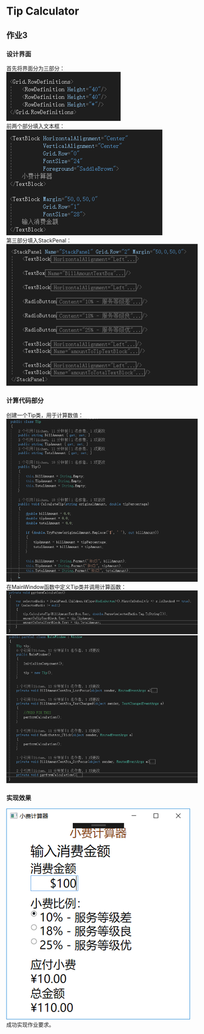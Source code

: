 # Tip Calculator
## 作业3
### 设计界面
首先将界面分为三部分：  
![image](https://github.com/3017218159/WpfApp1/blob/master/1.png)  
前两个部分填入文本框：  
![image](https://github.com/3017218159/WpfApp1/blob/master/2.png)  
第三部分填入StackPenal：  
![image](https://github.com/3017218159/WpfApp1/blob/master/3.png)  
### 计算代码部分
创建一个Tip类，用于计算数值：  
![image](https://github.com/3017218159/WpfApp1/blob/master/4.png)  
在MainWindow函数中定义Tip类并调用计算函数：  
![image](https://github.com/3017218159/WpfApp1/blob/master/5.png)  
![image](https://github.com/3017218159/WpfApp1/blob/master/6.png)  
### 实现效果
![image](https://github.com/3017218159/WpfApp1/blob/master/7.png)  
成功实现作业要求。
